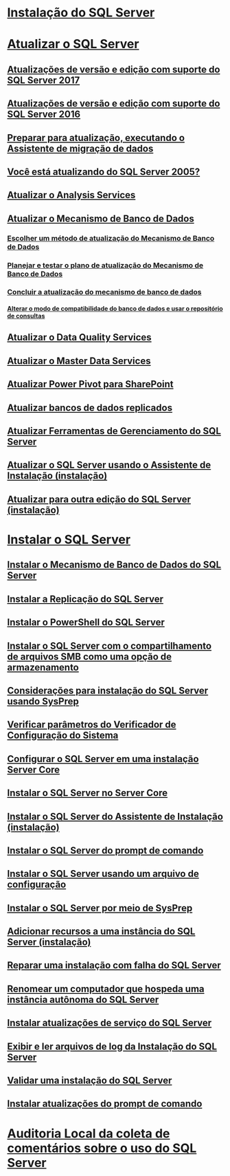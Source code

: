 # [Instalação do SQL Server](installation-for-sql-server.md)  
# [Atualizar o SQL Server](upgrade-sql-server.md)  
## [Atualizações de versão e edição com suporte do SQL Server 2017](supported-version-and-edition-upgrades-2017.md)  
## [Atualizações de versão e edição com suporte do SQL Server 2016](supported-version-and-edition-upgrades.md)  
## [Preparar para atualização, executando o Assistente de migração de dados](prepare-for-upgrade-by-running-data-migration-assistant.md)  
## [Você está atualizando do SQL Server 2005?](are-you-upgrading-from-sql-server-2005.md)  
## [Atualizar o Analysis Services](upgrade-analysis-services.md)  
## [Atualizar o Mecanismo de Banco de Dados](upgrade-database-engine.md)  
### [Escolher um método de atualização do Mecanismo de Banco de Dados](choose-a-database-engine-upgrade-method.md)  
### [Planejar e testar o plano de atualização do Mecanismo de Banco de Dados](plan-and-test-the-database-engine-upgrade-plan.md)  
### [Concluir a atualização do mecanismo de banco de dados](complete-the-database-engine-upgrade.md)  
#### [Alterar o modo de compatibilidade do banco de dados e usar o repositório de consultas](change-the-database-compatibility-mode-and-use-the-query-store.md)  
## [Atualizar o Data Quality Services](upgrade-data-quality-services.md)  
## [Atualizar o Master Data Services](upgrade-master-data-services.md)  
## [Atualizar Power Pivot para SharePoint](upgrade-power-pivot-for-sharepoint.md)  
## [Atualizar bancos de dados replicados](upgrade-replicated-databases.md)  
## [Atualizar Ferramentas de Gerenciamento do SQL Server](upgrade-sql-server-management-tools.md)  
## [Atualizar o SQL Server usando o Assistente de Instalação (instalação)](upgrade-sql-server-using-the-installation-wizard-setup.md)  
## [Atualizar para outra edição do SQL Server (instalação)](upgrade-to-a-different-edition-of-sql-server-setup.md)  
# [Instalar o SQL Server](install-sql-server.md)  
## [Instalar o Mecanismo de Banco de Dados do SQL Server](install-sql-server-database-engine.md)  
## [Instalar a Replicação do SQL Server](install-sql-server-replication.md)  
## [Instalar o PowerShell do SQL Server](install-sql-server-powershell.md)  
## [Instalar o SQL Server com o compartilhamento de arquivos SMB como uma opção de armazenamento](install-sql-server-with-smb-fileshare-as-a-storage-option.md)  
## [Considerações para instalação do SQL Server usando SysPrep](considerations-for-installing-sql-server-using-sysprep.md)  
## [Verificar parâmetros do Verificador de Configuração do Sistema](check-parameters-for-the-system-configuration-checker.md)  
## [Configurar o SQL Server em uma instalação Server Core](configure-sql-server-on-a-server-core-installation.md)  
## [Instalar o SQL Server no Server Core](install-sql-server-on-server-core.md)  
## [Instalar o SQL Server do Assistente de Instalação (instalação)](install-sql-server-from-the-installation-wizard-setup.md)  
## [Instalar o SQL Server do prompt de comando](install-sql-server-2016-from-the-command-prompt.md)  
## [Instalar o SQL Server usando um arquivo de configuração](install-sql-server-2016-using-a-configuration-file.md)  
## [Instalar o SQL Server por meio de SysPrep](install-sql-server-using-sysprep.md)  
## [Adicionar recursos a uma instância do SQL Server (instalação)](add-features-to-an-instance-of-sql-server-2016-setup.md)  
## [Reparar uma instalação com falha do SQL Server](repair-a-failed-sql-server-installation.md)  
## [Renomear um computador que hospeda uma instância autônoma do SQL Server](rename-a-computer-that-hosts-a-stand-alone-instance-of-sql-server.md)  
## [Instalar atualizações de serviço do SQL Server](install-sql-server-servicing-updates.md)  
## [Exibir e ler arquivos de log da Instalação do SQL Server](view-and-read-sql-server-setup-log-files.md)  
## [Validar uma instalação do SQL Server](validate-a-sql-server-installation.md)  
## [Instalar atualizações do prompt de comando](installing-updates-from-the-command-prompt.md)  
# [Auditoria Local da coleta de comentários sobre o uso do SQL Server](local-audit-for-sql-server-usage-feedback-collection.md)  
